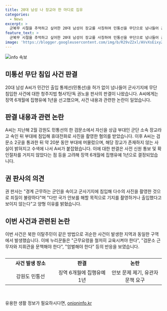 ```yaml
---
title: 20대 남성 나 장교야 한 마디로 집유
categories:
  - News
excerpt: >
  군복무 시절을 추억하고 싶어한 20대 남성이 장교를 사칭하여 민통선을 무단으로 넘나들어 군사기지에 침입하는 일이 발생했다. 이로써 그에게 징역 6개월에 집행유예 1년의 형이 선고되었는데, 군 부대가 운용 중인 검문소를 통과한 뒤 약 20분 동안 부대에 머물렀다는 것으로 파악됐다. 권 판사는 A씨의 행위를 죄질이 불량하다고 판단했지만, 국가 안보를 해할 목적으로 침입한 것으로 보이지 않았다고 양형 이유를 설명했다. 이 사건으로 누리꾼들은 근무요령 교육과 검문소 근무자의 책임에 대해 논의하고 있다.
feature_text: >
  군복무 시절을 추억하고 싶어한 20대 남성이 장교를 사칭하여 민통선을 무단으로 넘나들어 군사기지에 침입하는 일이 발생했다. 이로써 그에게 징역 6개월에 집행유예 1년의 형이 선고되었는데, 군 부대가 운용 중인 검문소를 통과한 뒤 약 20분 동안 부대에 머물렀다는 것으로 파악됐다. 권 판사는 A씨의 행위를 죄질이 불량하다고 판단했지만, 국가 안보를 해할 목적으로 침입한 것으로 보이지 않았다고 양형 이유를 설명했다. 이 사건으로 누리꾼들은 근무요령 교육과 검문소 근무자의 책임에 대해 논의하고 있다.
image: 'https://blogger.googleusercontent.com/img/b/R29vZ2xl/AVvXsEixyZcFfHzMRdzZMjFBmAUKJYCLCGyLL1o632UiGVXcaFdKo_bkvkuCioo0uUKlGfBVcT3P84aROyZIXSBEx3Aw5nCQ3pTgDom1WDC4m8eifvWiAmWEEVb4x6G_l8C0QH225ldMjyaFvpxGEBGNO37VmDTDMHGhJPq73UglMfDca1-0aw/s1600/blogspot.png'
---
```


<p><img src="https://blogger.googleusercontent.com/img/b/R29vZ2xl/AVvXsEixyZcFfHzMRdzZMjFBmAUKJYCLCGyLL1o632UiGVXcaFdKo_bkvkuCioo0uUKlGfBVcT3P84aROyZIXSBEx3Aw5nCQ3pTgDom1WDC4m8eifvWiAmWEEVb4x6G_l8C0QH225ldMjyaFvpxGEBGNO37VmDTDMHGhJPq73UglMfDca1-0aw/s1600/blogspot.png" alt="info 속보" /></p>

<h2 data-ke-size="size26">미통선 무단 침입 사건 판결</h2>

<p data-ke-size="size16">20대 남성 A씨가 민간인 출입 통제선(민통선)을 허가 없이 넘나들어 군사기지에 무단 침입한 사건에 대한 청주지법 형사1단독 권노을 판사의 판결이 나왔습니다. A씨에게는 징역 6개월에 집행유예 1년을 선고했으며, 사건 내용과 관련한 논란이 일었습니다.</p>

<h2 data-ke-size="size26">판결 내용과 관련 논란</h2>

<p data-ke-size="size16">A씨는 지난해 2월 강원도 민통선의 한 검문소에서 자신을 상급 부대인 군단 소속 장교라고 속인 뒤 부대에 침입해 휴대전화로 사진을 촬영한 혐의를 받았습니다. 이후 A씨는 검문소 2곳을 통과한 뒤 약 20분 동안 부대에 머물렀으며, 해당 장교가 존재하지 않는 사실이 밝혀지고 수색에 나서 A씨가 붙잡혔습니다. 이에 대한 판결은 사전 신원 통보 및 확인절차를 거치지 않았다는 점 등을 고려해 징역 6개월에 집행유예 1년으로 결정되었습니다.</p>

<h2 data-ke-size="size26">권 판사의 의견</h2>

<p data-ke-size="size16">권 판사는 "경계 근무하는 군인을 속이고 군사기지에 침입해 다수의 사진을 촬영한 것으로 죄질이 불량하다"며 "다만 국가 안보를 해할 목적으로 기지를 촬영하거나 출입했다고 보이지 않는다"고 양형 이유를 밝혔습니다.</p>

<h2 data-ke-size="size26">이번 사건과 관련된 논란</h2>

<p data-ke-size="size16">이번 사건은 북한 이탈주민이 같은 방법으로 귀순한 사건이 발생한 지역과 동일한 구역에서 발생했습니다. 이에 누리꾼들은 "근무요령을 철저히 교육시켜야 한다", "검문소 근무자와 지휘관을 문책해야 한다", "엄벌해야 한다" 등의 반응을 보였습니다.</p>

<table>
   <caption></caption>
   <colgroup>
   <col style="width: 32.339%">
   <col style="width: 33.372%">
   <col style="width: 34.289%">
   </colgroup>
   <tbody>
      <tr>
         <td style="text-align: center; height: 17px;"><b>사건 발생 장소</b></td>
         <td style="text-align: center; height: 17px;"><b>판결</b></td>
         <td style="text-align: center; height: 17px;"><b>논란</b></td>
      </tr>
      <tr>
         <td style="text-align: center; height: 17px;">강원도 민통선</td>
         <td style="text-align: center; height: 17px;">징역 6개월에 집행유예 1년</td>
         <td style="text-align: center; height: 17px;">안보 문제 제기, 유관자 문책 요구</td>
      </tr>
   </tbody>
</table>

<p data-ke-size="size16">&nbsp;</p>
유용한 생활 정보가 필요하시다면, <a href="https://onioninfo.kr" rel="dofollow">onioninfo.kr</a>


